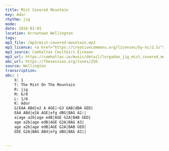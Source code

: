 ```yaml
---
title: Mist Covered Mountain
key: Ador
rhythm: jig
mode: 
date: 2016-01-01
location: Arrowtown Wellington
tags: 
mp3_file: /mp3/mist-covered-mountain.mp3
mp3_licence: <a href="https://creativecommons.org/licenses/by-nc/2.5/">CC-BY-NC-2.5</a>
mp3_source: Comhaltas Ceoltóirí Éireann
mp3_url: https://comhaltas.ie/music/detail/lurgadan_jig_mist_covered_mountain_eddie_moloneys_jig/
abc_url: https://thesession.org/tunes/256
source: Wellington
transcription: 
abc: |
    X: 1
    T: The Mist On The Mountain
    R: jig
    M: 6/8
    L: 1/8
    K: Ador
    G|EAA ABd|e2 A AGE|~G3 GAB|dBA GED|
    EAA ABd|e2A AGE|efg dBG|BAG A2:|
    a|age a2b|age edB|AGE G2A|BAB GED|
    age a2b|age edB|AGE G2A|BAG A3|
    age a2b|age edB|AGE G2A|BAB GED|
    EDE G2A|BAG ABd|efg dBG|BAG A2||
    
    
---
```


